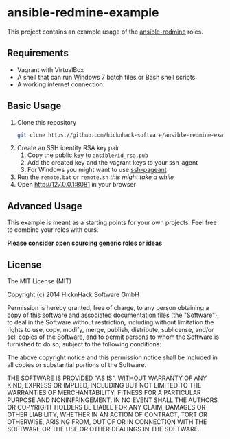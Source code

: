 ansible-redmine-example
=====================

This project contains an example usage of the [ansible-redmine](https://github.com/hicknhack-software/ansible-redmine) roles.

Requirements
------------

* Vagrant with VirtualBox
* A shell that can run Windows 7 batch files or Bash shell scripts
* A working internet connection

Basic Usage
-----------

1. Clone this repository
   ```bash
   git clone https://github.com/hicknhack-software/ansible-redmine-example --recurse-submodules
   ```
1. Create an SSH identity RSA key pair
   1. Copy the public key to `ansible/id_rsa.pub`
   1. Add the created key and the vagrant keys to your ssh_agent
   1. For Windows you might want to use [ssh-pageant](https://github.com/cuviper/ssh-pageant)
1. Run the `remote.bat` or `remote.sh` *this might take a while*
1. Open http://127.0.0.1:8081 in your browser

Advanced Usage
--------------

This example is meant as a starting points for your own projects.
Feel free to combine your roles with ours.

**Please consider open sourcing generic roles or ideas**

License
-------

The MIT License (MIT)

Copyright (c) 2014 HicknHack Software GmbH

Permission is hereby granted, free of charge, to any person obtaining a copy
of this software and associated documentation files (the "Software"), to deal
in the Software without restriction, including without limitation the rights
to use, copy, modify, merge, publish, distribute, sublicense, and/or sell
copies of the Software, and to permit persons to whom the Software is
furnished to do so, subject to the following conditions:

The above copyright notice and this permission notice shall be included in all
copies or substantial portions of the Software.

THE SOFTWARE IS PROVIDED "AS IS", WITHOUT WARRANTY OF ANY KIND, EXPRESS OR
IMPLIED, INCLUDING BUT NOT LIMITED TO THE WARRANTIES OF MERCHANTABILITY,
FITNESS FOR A PARTICULAR PURPOSE AND NONINFRINGEMENT. IN NO EVENT SHALL THE
AUTHORS OR COPYRIGHT HOLDERS BE LIABLE FOR ANY CLAIM, DAMAGES OR OTHER
LIABILITY, WHETHER IN AN ACTION OF CONTRACT, TORT OR OTHERWISE, ARISING FROM,
OUT OF OR IN CONNECTION WITH THE SOFTWARE OR THE USE OR OTHER DEALINGS IN THE
SOFTWARE.
